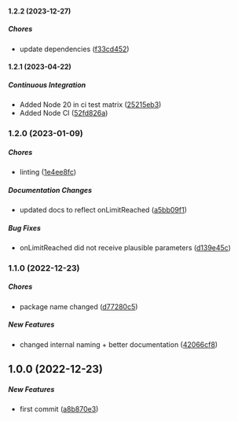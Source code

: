 #### 1.2.2 (2023-12-27)

##### Chores

*  update dependencies ([f33cd452](https://github.com/Cadienvan/rate-limiter-fn/commit/f33cd452381028e5ba292151ccd0634fe15cb3fe))

#### 1.2.1 (2023-04-22)

##### Continuous Integration

*  Added Node 20 in ci test matrix ([25215eb3](https://github.com/Cadienvan/rate-limiter-fn/commit/25215eb33dfd295781d39960d639b2b4500abd82))
*  Added Node CI ([52fd826a](https://github.com/Cadienvan/rate-limiter-fn/commit/52fd826a4be65f4935ca9c63a6faf3bd2cc68fbd))

### 1.2.0 (2023-01-09)

##### Chores

*  linting ([1e4ee8fc](https://github.com/Cadienvan/rate-limiter-fn/commit/1e4ee8fc828447683f5a9e78e6a5ed604c0b3ad5))

##### Documentation Changes

*  updated docs to reflect onLimitReached ([a5bb09f1](https://github.com/Cadienvan/rate-limiter-fn/commit/a5bb09f15a68434cdf878ec7d5b9e1a1ef5806fe))

##### Bug Fixes

*  onLimitReached did not receive plausible parameters ([d139e45c](https://github.com/Cadienvan/rate-limiter-fn/commit/d139e45c3e7e124e83e8aeb75ec637c31a7b7a74))

### 1.1.0 (2022-12-23)

##### Chores

*  package name changed ([d77280c5](https://github.com/Cadienvan/rate-limiter-fn/commit/d77280c5f44940fab9f8c9ddb6364da7bc0333da))

##### New Features

*  changed internal naming + better documentation ([42066cf8](https://github.com/Cadienvan/rate-limiter-fn/commit/42066cf87917a4e73bbf5ccac94f415e8d846150))

## 1.0.0 (2022-12-23)

##### New Features

*  first commit ([a8b870e3](https://github.com/Cadienvan/rate-limit-fn/commit/a8b870e30fd69dba7ca57e94a569d9b660f2451a))

